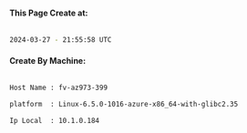 
   
#### This Page Create at:

```bash

2024-03-27 - 21:55:58 UTC

```

#### Create By Machine:

```bash

Host Name : fv-az973-399

platform  : Linux-6.5.0-1016-azure-x86_64-with-glibc2.35

Ip Local  : 10.1.0.184

```

